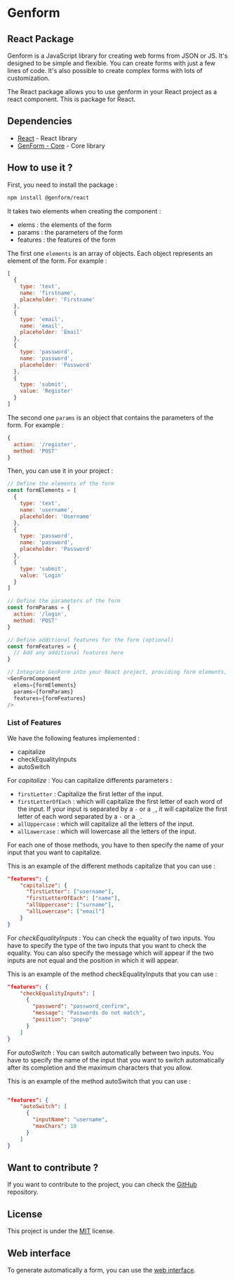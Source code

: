 # Genform

## React Package

Genform is a JavaScript library for creating web forms from JSON or JS. It's designed to be simple and flexible. You can create forms with just a few lines of code. It's also possible to create complex forms with lots of customization.

The React package allows you to use genform in your React project as a react component. This is package for React.

## Dependencies

- [React](https://www.npmjs.com/package/react) - React library
- [GenForm - Core](https://www.npmjs.com/package/@genform/core) - Core library

## How to use it ?

First, you need to install the package :

```bash
npm install @genform/react
```

It takes two elements when creating the component :

- elems : the elements of the form
- params : the parameters of the form
- features : the features of the form

The first one `elements` is an array of objects. Each object represents an element of the form. For example :

```js
[
  {
    type: 'text',
    name: 'firstname',
    placeholder: 'Firstname'
  },
  {
    type: 'email',
    name: 'email',
    placeholder: 'Email'
  },
  {
    type: 'password',
    name: 'password',
    placeholder: 'Password'
  },
  {
    type: 'submit',
    value: 'Register'
  }
]
```

The second one `params` is an object that contains the parameters of the form. For example :

```js
{
  action: '/register',
  method: 'POST'
}
```

Then, you can use it in your project :

```js
// Define the elements of the form
const formElements = [
  {
    type: 'text',
    name: 'username',
    placeholder: 'Username'
  },
  {
    type: 'password',
    name: 'password',
    placeholder: 'Password'
  },
  {
    type: 'submit',
    value: 'Login'
  }
]
```

```js
// Define the parameters of the form
const formParams = {
  action: '/login',
  method: 'POST'
}
```

```js
// Define additional features for the form (optional)
const formFeatures = {
  // Add any additional features here
}
```

```js
// Integrate GenForm into your React project, providing form elements, parameters and optional functionality as prop
<GenFormComponent
  elems={formElements}
  params={formParams}
  features={formFeatures}
/>
```

### List of Features

We have the following features implemented :
- capitalize
- checkEqualityInputs
- autoSwitch

For *capitalize* :
You can capitalize differents parameters :
- `firstLetter` : Capitalize the first letter of the input.
- `firstLetterOfEach` : which will capitalize the first letter of each word of the input. If your input is separated by a `-` or a `_`, 
it will capitalize the first letter of each word separated by a `-` or a `_`.
- `allUppercase` : which will capitalize all the letters of the input.
- `allLowercase` : which will lowercase all the letters of the input.

For each one of those methods, you have to then specify the name of your input that you want to capitalize.

This is an example of the different methods capitalize that you can use :
```json
"features": {
    "capitalize": {
      "firstLetter": ["username"],
      "firstLetterOfEach": ["name"],
      "allUppercase": ["surname"],
      "allLowercase": ["email"]
    }
}
```

For *checkEqualityInputs* :
You can check the equality of two inputs. You have to specify the type of the two inputs that you want to check the equality.
You can also specify the message which will appear if the two inputs are not equal and the position in which it will appear.

This is an example of the method checkEqualityInputs that you can use :
```json
"features": {
    "checkEqualityInputs": [
      {
        "password": "password_confirm",
        "message": "Passwords do not match",
        "position": "popup"
      }
    ]
}
```

For *autoSwitch* :
You can switch automatically between two inputs. You have to specify the name of the input that you want to switch automatically after its completion and the maximum characters that you allow.

This is an example of the method autoSwitch that you can use :
```json

"features": {
    "autoSwitch": [
      {
        "inputName": "username",
        "maxChars": 10
      }
    ]
}
```


## Want to contribute ?

If you want to contribute to the project, you can check the [GitHub](https://github.com/GenForm/GenForm) repository.

## License

This project is under the [MIT](https://github.com/GenForm/GenForm/blob/main/LICENSE) license.

## Web interface

To generate automatically a form, you can use the [web interface](https://genform.github.io/GenForm-Web/).
